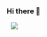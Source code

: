 ### Hi there 👋

<!--
**ungseo/ungseo** is a ✨ _special_ ✨ repository because its `README.md` (this file) appears on your GitHub profile.


-->
<a href="https://www.instagram.com/ungseo/">
    <img 
        src="http://img.shields.io/badge/-instagram-390213?style=flat&logo=Instagram&link=https://www.instagram.com/ungseo/"
        style="height : auto; margin-left : 10px; margin-right : 10px;"/>
</a>
